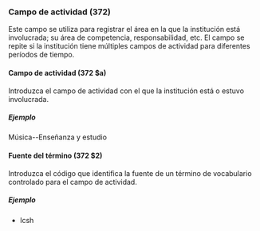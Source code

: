 ### Campo de actividad (372)
Este campo se utiliza para registrar el área en la que la institución está involucrada; su área de competencia, responsabilidad, etc. El campo se repite si la institución tiene múltiples campos de actividad para diferentes períodos de tiempo.

#### Campo de actividad (372 $a)
Introduzca el campo de actividad con el que la institución está o estuvo involucrada.

##### Ejemplo
Música--Enseñanza y estudio         

#### Fuente del término (372 $2)
Introduzca el código que identifica la fuente de un término de vocabulario controlado para el campo de actividad.

##### Ejemplo
- lcsh
